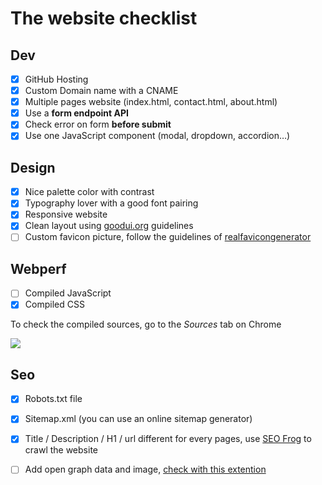 # The website checklist

## Dev

* [X] GitHub Hosting
* [X] Custom Domain name with a CNAME
* [X] Multiple pages website \(index.html, contact.html, about.html\)
* [X] Use a **form endpoint API**
* [X] Check error on form **before submit**
* [X] Use one JavaScript component \(modal, dropdown, accordion…\)

## Design

* [X] Nice palette color with contrast
* [X] Typography lover with a good font pairing
* [X] Responsive website
* [X] Clean layout using [goodui.org](http://goodui.org) guidelines
* [ ] Custom favicon picture, follow the guidelines of [realfavicongenerator](http://realfavicongenerator.net/)

## Webperf

* [ ] Compiled JavaScript
* [X] Compiled CSS

To check the compiled sources, go to the _Sources_ tab on Chrome

 ![](/assets/webperf-css.gif)

## Seo

* [X] Robots.txt file
* [X] Sitemap.xml \(you can use an online sitemap generator\)
* [X] Title / Description / H1 / url different for every pages, use [SEO Frog](https://www.screamingfrog.co.uk/seo-spider/) to crawl the website
* [ ] Add open graph data and image, [check with this extention](https://chrome.google.com/webstore/detail/open-graph-preview/ehaigphokkgebnmdiicabhjhddkaekgh)



